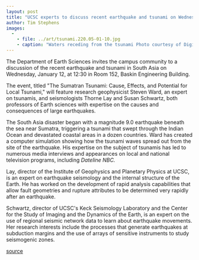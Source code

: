 ```yaml
---
layout: post
title: "UCSC experts to discuss recent earthquake and tsunami on Wednesday"
author: Tim Stephens
images:
  -
    - file: ../art/tsunami.220.05-01-10.jpg
    - caption: "Waters receding from the tsunami Photo courtesy of Digital Globe"
---
```


The Department of Earth Sciences invites the campus community to a discussion of the recent earthquake and tsunami in South Asia on Wednesday, January 12, at 12:30 in Room 152, Baskin Engineering Building.

The event, titled "The Sumatran Tsunami: Cause, Effects, and Potential for Local Tsunami," will feature research geophysicist Steven Ward, an expert on tsunamis, and seismologists Thorne Lay and Susan Schwartz, both professors of Earth sciences with expertise on the causes and consequences of large earthquakes.   

The South Asia disaster began with a magnitude 9.0 earthquake beneath the sea near Sumatra, triggering a tsunami that swept through the Indian Ocean and devastated coastal areas in a dozen countries. Ward has created a computer simulation showing how the tsunami waves spread out from the site of the earthquake. His expertise on the subject of tsunamis has led to numerous media interviews and appearances on local and national television programs, including _Dateline NBC._   

Lay, director of the Institute of Geophysics and Planetary Physics at UCSC, is an expert on earthquake seismology and the internal structure of the Earth. He has worked on the development of rapid analysis capabilities that allow fault geometries and rupture attributes to be determined very rapidly after an earthquake.   

Schwartz, director of UCSC's Keck Seismology Laboratory and the Center for the Study of Imaging and the Dynamics of the Earth, is an expert on the use of regional seismic network data to learn about earthquake movements. Her research interests include the processes that generate earthquakes at subduction margins and the use of arrays of sensitive instruments to study seismogenic zones.  

[source](http://www1.ucsc.edu/currents/04-05/01-10/tsunami_talk.asp "Permalink to tsunami_talk")

